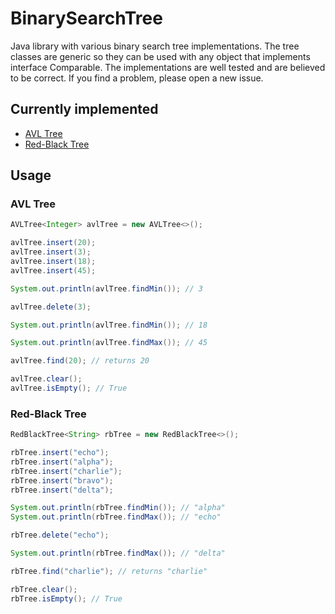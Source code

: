 # BinarySearchTree

Java library with various binary search tree implementations. The tree classes are generic so they can be used with any object that implements interface Comparable. The implementations are well tested and are believed to be correct. If you find a problem, please open a new issue.

## Currently implemented

* [AVL Tree](BinarySearchTree/src/com/namesny/binarysearchtree/AVLTree.java)
* [Red-Black Tree](BinarySearchTree/src/com/namesny/binarysearchtree/RedBlackTree.java)

## Usage

### AVL Tree

```java
AVLTree<Integer> avlTree = new AVLTree<>();

avlTree.insert(20);
avlTree.insert(3);
avlTree.insert(18);
avlTree.insert(45);

System.out.println(avlTree.findMin()); // 3

avlTree.delete(3);

System.out.println(avlTree.findMin()); // 18

System.out.println(avlTree.findMax()); // 45

avlTree.find(20); // returns 20

avlTree.clear();
avlTree.isEmpty(); // True
```

### Red-Black Tree

```java
RedBlackTree<String> rbTree = new RedBlackTree<>();

rbTree.insert("echo");
rbTree.insert("alpha");
rbTree.insert("charlie");
rbTree.insert("bravo");
rbTree.insert("delta");

System.out.println(rbTree.findMin()); // "alpha"
System.out.println(rbTree.findMax()); // "echo"

rbTree.delete("echo");

System.out.println(rbTree.findMax()); // "delta"

rbTree.find("charlie"); // returns "charlie"

rbTree.clear();
rbTree.isEmpty(); // True
```






